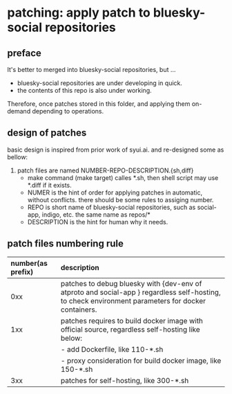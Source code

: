 # patching: apply patch to bluesky-social repositories

## preface

It's better to merged into bluesky-social repositories, but ...

- bluesky-social repositories are under developing in quick.
- the contents of this repo is also under working.

Therefore, once patches stored in this folder, and applying them on-demand depending to operations.


## design of patches

basic design is inspired from prior work of syui.ai. and re-designed some as bellow:

1) patch files are named NUMBER-REPO-DESCRIPTION.{sh,diff}
   - make command (make target) calles *.sh, then shell script may use *.diff if it exists.
   - NUMER is the hint of order for applying patches in automatic, without conflicts. there should be some rules to assiging number.
   - REPO  is short name of bluesky-social repositories, such as social-app, indigo, etc. the same name as repos/*
   - DESCRIPTION is the hint for human why it needs.

## patch files numbering rule

| number(as prefix) | description |
|:------------------|:------------|
|0xx                | patches to debug bluesky with {dev-env of atproto and social-app } regardless self-hosting, to check environment parameters for docker containers.|
|1xx                | patches requires to build docker image with official source, regardless self-hosting like below:<br> |
|                   |   - add Dockerfile,  like 110-*.sh                                                      |
|                   |   - proxy consideration for build docker image, like 150-*.sh                           |
|3xx                | patches for self-hosting, like 300-*.sh                                                 |
